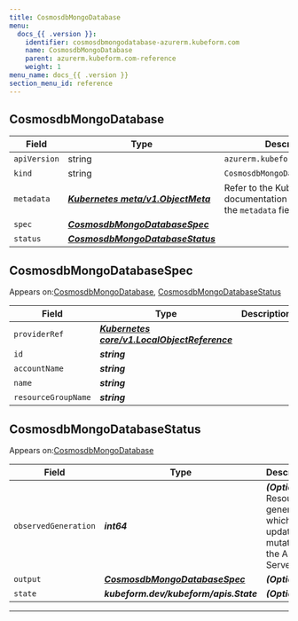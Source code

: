 ```yaml
---
title: CosmosdbMongoDatabase
menu:
  docs_{{ .version }}:
    identifier: cosmosdbmongodatabase-azurerm.kubeform.com
    name: CosmosdbMongoDatabase
    parent: azurerm.kubeform.com-reference
    weight: 1
menu_name: docs_{{ .version }}
section_menu_id: reference
---
```


## CosmosdbMongoDatabase
| Field | Type | Description |
| ------ | ----- | ----------- |
| `apiVersion` | string | `azurerm.kubeform.com/v1alpha1` |
|    `kind` | string | `CosmosdbMongoDatabase` |
| `metadata` | ***[Kubernetes meta/v1.ObjectMeta](https://kubernetes.io/docs/reference/generated/kubernetes-api/v1.13/#objectmeta-v1-meta)***|Refer to the Kubernetes API documentation for the fields of the `metadata` field.|
| `spec` | ***[CosmosdbMongoDatabaseSpec](#CosmosdbMongoDatabaseSpec)***||
| `status` | ***[CosmosdbMongoDatabaseStatus](#CosmosdbMongoDatabaseStatus)***||
## CosmosdbMongoDatabaseSpec

Appears on:[CosmosdbMongoDatabase](#CosmosdbMongoDatabase), [CosmosdbMongoDatabaseStatus](#CosmosdbMongoDatabaseStatus)

| Field | Type | Description |
| ------ | ----- | ----------- |
| `providerRef` | ***[Kubernetes core/v1.LocalObjectReference](https://kubernetes.io/docs/reference/generated/kubernetes-api/v1.13/#localobjectreference-v1-core)***||
| `id` | ***string***||
| `accountName` | ***string***||
| `name` | ***string***||
| `resourceGroupName` | ***string***||
## CosmosdbMongoDatabaseStatus

Appears on:[CosmosdbMongoDatabase](#CosmosdbMongoDatabase)

| Field | Type | Description |
| ------ | ----- | ----------- |
| `observedGeneration` | ***int64***| ***(Optional)*** Resource generation, which is updated on mutation by the API Server.|
| `output` | ***[CosmosdbMongoDatabaseSpec](#CosmosdbMongoDatabaseSpec)***| ***(Optional)*** |
| `state` | ***kubeform.dev/kubeform/apis.State***| ***(Optional)*** |
---
